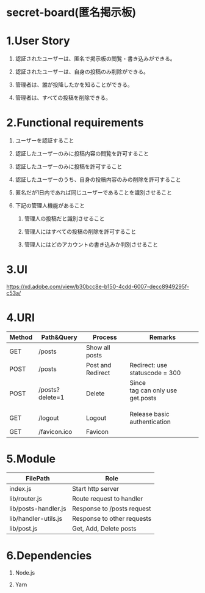# secret-board(匿名掲示板)

# 1.User Story

1. 認証されたユーザーは、匿名で掲示板の閲覧・書き込みができる。

1. 認証されたユーザーは、自身の投稿のみ削除ができる。

1. 管理者は、誰が投降したかを知ることができる。

1. 管理者は、すべての投稿を削除できる。

# 2.Functional requirements

1. ユーザーを認証すること

1. 認証したユーザーのみに投稿内容の閲覧を許可すること

1. 認証したユーザーのみに投稿を許可すること

1. 認証したユーザーのうち、自身の投稿内容のみの削除を許可すること

1. 匿名だが1日内であれば同じユーザーであることを識別させること

1. 下記の管理人機能があること

   1. 管理人の投稿だと識別させること

   1. 管理人にはすべての投稿の削除を許可すること

   1. 管理人にはどのアカウントの書き込みか判別させること

# 3.UI

https://xd.adobe.com/view/b30bcc8e-b150-4cdd-6007-decc8949295f-c53a/

# 4.URI

| Method | Path&Query | Process | Remarks |
----|---- | ---- | ---- |
| GET | /posts | Show all posts |
| POST | /posts | Post and Redirect | Redirect: use statuscode = 300 |
| POST | /posts?delete=1 | Delete | Since <form> tag can only use get.posts |
| GET | /logout | Logout | Release basic authentication |
| GET | /favicon.ico | Favicon |  |

# 5.Module

| FilePath | Role |
---- | ---- |
| index.js | Start http server |
| lib/router.js | Route request to handler |
| lib/posts-handler.js | Response to /posts request |
| lib/handler-utils.js | Response to other requests |
| lib/post.js | Get, Add, Delete posts |

# 6.Dependencies

1. Node.js

1. Yarn
